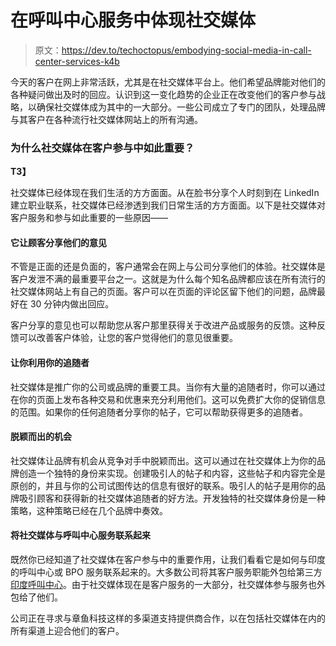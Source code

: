 # 在呼叫中心服务中体现社交媒体

> 原文：<https://dev.to/techoctopus/embodying-social-media-in-call-center-services-k4b>

今天的客户在网上非常活跃，尤其是在社交媒体平台上。他们希望品牌能对他们的各种疑问做出及时的回应。认识到这一变化趋势的企业正在改变他们的客户参与战略，以确保社交媒体成为其中的一大部分。一些公司成立了专门的团队，处理品牌与其客户在各种流行社交媒体网站上的所有沟通。

### **为什么社交媒体在客户参与中如此重要？**

**T3】**

社交媒体已经体现在我们生活的方方面面。从在脸书分享个人时刻到在 LinkedIn 建立职业联系，社交媒体已经渗透到我们日常生活的方方面面。以下是社交媒体对客户服务和参与如此重要的一些原因——

#### **它让顾客分享他们的意见**

不管是正面的还是负面的，客户通常会在网上与公司分享他们的体验。社交媒体是客户发泄不满的最重要平台之一。这就是为什么每个知名品牌都应该在所有流行的社交媒体网站上有自己的页面。客户可以在页面的评论区留下他们的问题，品牌最好在 30 分钟内做出回应。

客户分享的意见也可以帮助您从客户那里获得关于改进产品或服务的反馈。这种反馈可以改善客户体验，让您的客户觉得他们的意见很重要。

#### **让你利用你的追随者**

社交媒体是推广你的公司或品牌的重要工具。当你有大量的追随者时，你可以通过在你的页面上发布各种交易和优惠来充分利用他们。这可以免费扩大你的促销信息的范围。如果你的任何追随者分享你的帖子，它可以帮助获得更多的追随者。

#### **脱颖而出的机会**

社交媒体让品牌有机会从竞争对手中脱颖而出。这可以通过在社交媒体上为你的品牌创造一个独特的身份来实现。创建吸引人的帖子和内容，这些帖子和内容完全是原创的，并且与你的公司试图传达的信息有很好的联系。吸引人的帖子是用你的品牌吸引顾客和获得新的社交媒体追随者的好方法。开发独特的社交媒体身份是一种策略，这种策略已经在几个品牌中奏效。

#### **将社交媒体与呼叫中心服务联系起来**

既然你已经知道了社交媒体在客户参与中的重要作用，让我们看看它是如何与印度的呼叫中心或 BPO 服务联系起来的。大多数公司将其客户服务职能外包给第三方[印度呼叫中心](http://www.theoctopustech.com/call-center-services-india/?utm_source=dev)。由于社交媒体现在是客户服务的一大部分，社交媒体参与服务也外包给了他们。

公司正在寻求与章鱼科技这样的多渠道支持提供商合作，以在包括社交媒体在内的所有渠道上迎合他们的客户。